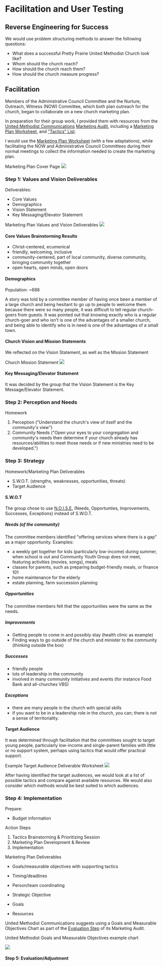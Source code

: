 # Facilitation and User Testing

## Reverse Engineering for Success
We would use problem structuring methods to answer the following questions:

* What does a successful Pretty Prairie United Methodist Church look like?
* Whom should the church reach?
* How should the church reach them?
* How should the church measure progress?

## Facilitation 

Members of the Administrative Council Committee and the Nurture, Outreach, Witness (NOW) Committee, which both plan outreach for the church, began to collaborate on a new church marketing plan. 

In preparation for their group work, I provided them with resources from the [United Methodist Communications](http://www.umcom.org) [Marketing Audit](http://www.umcom.org/learn/market-your-church-getting-started), including a [Marketing Plan Worksheet](http://s3.amazonaws.com/Website_Properties_UGC/market-your-church/documents/UMCOM_YOUR_MARKETING_PLAN_WORKSHEET.PDF), and ["Tactics" List](http://s3.amazonaws.com/Website_Properties_UGC/market-your-church/documents/STEP_4_IMPLEMENTATION_HOMEWORK.PDF). 

I would use the [Marketing Plan Worksheet](http://s3.amazonaws.com/Website_Properties_UGC/market-your-church/documents/UMCOM_YOUR_MARKETING_PLAN_WORKSHEET.PDF) (with a few adaptations), while facilitating the NOW and Administrative Council Committees during their normal meetings to collect the information needed to create the marketing plan. 

Marketing Plan Cover Page
![](facilitation-and-user-testing/marketing-plan-page-1.jpg)

### Step 1: Values and Vision Deliverables

Deliverables:
* Core Values
* Demographics
* Vision Statement
* Key Messaging/Elevator Statement

Marketing Plan Values and Vision Deliverables
![](facilitation-and-user-testing/marketing-plan-page-2.jpg)

#### Core Values Brainstorming Results
* Christ-centered, ecumenical
* friendly, welcoming, inclusive
* community-centered, part of local community, diverse community, bringing community together
* open hearts, open minds, open doors

#### Demographics
Population: ~688

A story was told by a committee member of having once been a member of a large church and being hesitant to go up to people to welcome them because there were so many people, it was difficult to tell regular church-goers from guests. It was pointed out that knowing exactly who is a regular church-goer and who isn't is one of the advantages of a smaller church, and being able to identify who is in need is one of the advantages of a small town. 

#### Church Vision and Mission Statements
We reflected on the Vision Statement, as well as the Mission Statement

Church Mission Statement
![](facilitation-and-user-testing/mission-statement.jpg)

#### Key Messaging/Elevator Statement
It was decided by the group that the Vision Statement is the Key Message/Elevator Statement. 

### Step 2: Perception and Needs
Homework
1. Perception ("Understand the church's view of itself and the community's view")
2. Community Needs ("Open your eyes to your congregation and community's needs then determine if your church already has resources/abilities to meet those needs or if new ministries need to be developed.")

### Step 3: Strategy
Homework/Marketing Plan Deliverables
* S.W.O.T. (strengths, weaknesses, opportunities, threats)
* Target Audience

#### S.W.O.T
The group chose to use [N.O.I.S.E.](http://create-learning.com/article/manager-training/noise-analysis-an-alternative-to-swot-strategic-planning) (Needs, Opportunties, Improvements, Successes, Exceptions) instead of S.W.O.T.

##### Needs (of the community)
The committee members identified "offering services where there is a gap" as a major opportunity. Examples:
* a weekly get together for kids (particularly low-income) during summer, when school is out and Community Youth Group does not meet, featuring activities (movies, songs), meals
* classes for parents, such as preparing budget-friendly meals, or finance 101
* home maintenance for the elderly
* estate planning, farm succession planning

##### Opportunities
The committee members felt that the opportunities were the same as the needs. 

##### Improvements
* Getting people to come in and possibly stay (health clinic as example)
* Finding ways to go outside of the church and minister to the community (thinking outside the box)

##### Successes
* friendly people
* lots of leadership in the community
* involved in many community initiatives and events (for instance Food Bank and all-churches VBS)

##### Exceptions
* there are many people in the church with special skills
* if you want to be in a leadership role in the church, you can; there is not a sense of territoriality. 

#### Target Audience

It was determined through facilitation that the committees sought to target young people, particularly low-income and single-parent families with little or no support system, perhaps using tactics that would offer practical support.

Example Target Audience Deliverable Worksheet
![](facilitation-and-user-testing/demographics-sheet.jpg)

After having identified the target audiences, we would look at a list of possible tactics and compare against available resources. We would also consider which methods would be best suited to which audiences. 

### Step 4: Implementation
Prepare:
* Budget information

Action Steps
1. Tactics Brainstorming & Prioritizing Session
2. Marketing Plan Development & Review
3. Implementation

Marketing Plan Deliverables
* Goals/measurable objectives with supporting tactics
* Timing/deadlines
* Person/team coordinating

* Strategic Objective
* Goals
* Resources

United Methodist Communications suggests using a Goals and Measurable Objectives Chart as part of the [Evaluation Step](http://www.umcom.org/learn/evaluation-adjustment-resources) of its Marketing Audit. 

United Methodist Goals and Measurable Objectives example chart

![](facilitation-and-user-testing/goals-measurable-objectives-chart.jpg)

#### Step 5: Evaluation/Adjustment